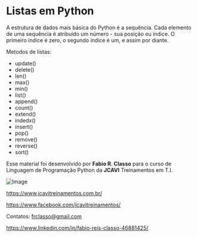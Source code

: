 Listas em Python
=====================

A estrutura de dados mais básica do Python é a sequência. Cada elemento de uma sequência é
atribuído um número - sua posição ou índice. O primeiro índice é zero, o segundo índice é um,
e assim por diante.

Metodos de listas:
- update()
- delete()
- len()
- max()
- min()
- list()
- append()
- count()
- extend()
- indedx()
- insert()
- pop()
- remove()
- reverse()
- sort()

Esse material foi desenvolvido por **Fabio R. Classo** para o curso de Linguagem de
Programação Python da **JCAVI** Treinamentos em T.I.


![Image](https://github.com/frclasso/apostila_python_modulo_1/blob/master/jcavi.png "JCAVI")

https://www.jcavitreinamentos.com.br/

https://www.facebook.com/jcavitreinamentos/

Contatos: frclasso@gmail.com

https://www.linkedin.com/in/fabio-reis-classo-46881425/